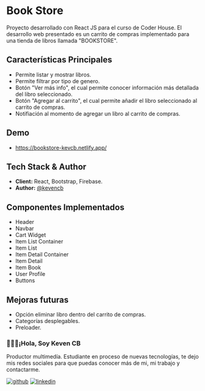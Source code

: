 # Book Store

Proyecto desarrollado con React JS para el curso de Coder House. El desarrollo web presentado es un carrito de compras implementado para una tienda de libros llamada "BOOKSTORE".

## Características Principales

- Permite listar y mostrar libros.
- Permite filtrar por tipo de genero.
- Botón "Ver más info", el cual permite conocer información más detallada del libro seleccionado.
- Botón "Agregar al carrito", el cual permite añadir el libro seleccionado al carrito de compras.
- Notifiación al momento de agregar un libro al carrito de compras.

## Demo

- <https://bookstore-kevcb.netlify.app/>

## Tech Stack & Author

- **Client:** React, Bootstrap, Firebase.
- **Author:** [@kevencb](https://github.com/kevencb)

## Componentes Implementados

- Header
- Navbar
- Cart Widget
- Item List Container
- Item List
- Item Detail Container
- Item Detail
- Item Book
- User Profile
- Buttons

## Mejoras futuras

- Opción eliminar libro dentro del carrito de compras.
- Categorías desplegables.
- Preloader.

### 👨🏻‍💻¡Hola, Soy Keven CB  

Productor multimedía. Estudiante en proceso de nuevas tecnologías, te dejo mis redes sociales para que puedas conocer más de mi, mi trabajo y contactarme.

[![github](https://img.shields.io/badge/GitHub-100000?style=for-the-badge&logo=github&logoColor=white)](https://github.com/kevencb)
[![linkedin](https://img.shields.io/badge/linkedin-0A66C2?style=for-the-badge&logo=linkedin&logoColor=white)](https://www.linkedin.com/in/keven-chaparro-658ab471/)
